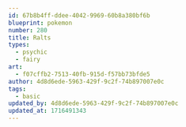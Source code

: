 ```yaml
---
id: 67b8b4ff-ddee-4042-9969-60b8a380bf6b
blueprint: pokemon
number: 280
title: Ralts
types:
  - psychic
  - fairy
art:
  - f07cffb2-7513-40fb-915d-f57bb73bfde5
author: 4d8d6ede-5963-429f-9c2f-74b897007e0c
tags:
  - basic
updated_by: 4d8d6ede-5963-429f-9c2f-74b897007e0c
updated_at: 1716491343
---
```

